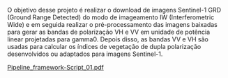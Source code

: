 O objetivo desse projeto é realizar o download de imagens Sentinel-1 GRD (Ground Range Detected) do modo de imageamento IW (Interferometric Wide) e em seguida realizar o pré-processamento das imagens baixadas para gerar as bandas de polarização VH e VV em unidade de potência linear projetadas para gamma0. Depois disso, as bandas VV e VH são usadas para calcular os índices de vegetação de dupla polarização desenvolvidos ou adaptados para imagens Sentinel-1.

[Pipeline_framework-Script_01.pdf](https://github.com/eupassarinho/sentinel-1-SAR-vegetation-indices/files/9338926/Pipeline_framework-Script_01.pdf)
